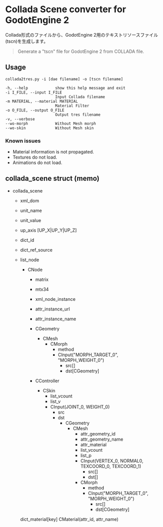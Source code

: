 # Collada Scene converter for GodotEngine 2

Collada形式のファイルから、GodotEngine 2用のテキストリソースファイル(tscn)を生成します。

> Generate a "tscn" file for GodotEngine 2 from COLLADA file.


## Usage

```
collada2tres.py -i [dae filename] -o [tscn filename]

-h, --help            show this help message and exit
-i I_FILE, --input I_FILE
                      Input Collada filename
-m MATERIAL, --material MATERIAL
                      Material Filter
-o O_FILE, --output O_FILE
                      Output tres filename
-v, --verbose
--wo-morph            Without Mesh morph
--wo-skin             Without Mesh skin
```


### Known issues

* Material information is not propagated.
* Textures do not load.
* Animations do not load.


## collada_scene struct (memo)

* collada_scene
  * xml_dom
  * unit_name
  * unit_value
  * up_axis [UP_X|UP_Y|UP_Z]
  * dict_id
  * dict_ref_source
  * list_node
    * CNode
      * matrix
      * mtx34
      * xml_node_instance
      * attr_instance_url
      * attr_instance_name

      * CGeometry
        * CMesh
          * CMorph
            * method
            * CInput("MORPH_TARGET_0", "MORPH_WEIGHT_0")
              * src[]
              * dst[CGeometry]
      * CController
        * CSkin
          * list_vcount
          * list_v
          * CInput(JOINT_0, WEIGHT_0)
            * src
            * dst
              * CGeometry
                * CMesh
                  * attr_geometry_id
                  * attr_geometry_name
                  * attr_material
                  * list_vcount
                  * list_p
                  * CInput(VERTEX_0, NORMAL0, TEXCOORD_0, TEXCOORD_1)
                    * src[]
                    * dst[]
                  * CMorph
                    * method
                    * CInput("MORPH_TARGET_0", "MORPH_WEIGHT_0")
                      * src[]
                      * dst[CGeometry]

    dict_material[key]
        CMaterial(attr_id, attr_name)
